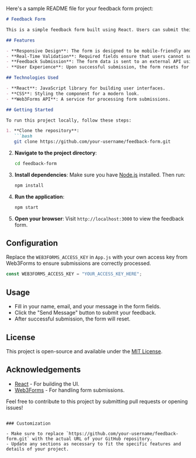 Here's a sample README file for your feedback form project:

```markdown
# Feedback Form

This is a simple feedback form built using React. Users can submit their feedback, which is then sent to a designated API for processing. The application includes a clean user interface and handles form submissions efficiently.

## Features

- **Responsive Design**: The form is designed to be mobile-friendly and adjusts to different screen sizes.
- **Real-Time Validation**: Required fields ensure that users cannot submit the form without filling out all necessary information.
- **Feedback Submission**: The form data is sent to an external API using a POST request.
- **User Experience**: Upon successful submission, the form resets for new entries.

## Technologies Used

- **React**: JavaScript library for building user interfaces.
- **CSS**: Styling the component for a modern look.
- **Web3Forms API**: A service for processing form submissions.

## Getting Started

To run this project locally, follow these steps:

1. **Clone the repository**:
   ```bash
   git clone https://github.com/your-username/feedback-form.git
   ```

2. **Navigate to the project directory**:
   ```bash
   cd feedback-form
   ```

3. **Install dependencies**:
   Make sure you have [Node.js](https://nodejs.org/) installed. Then run:
   ```bash
   npm install
   ```

4. **Run the application**:
   ```bash
   npm start
   ```

5. **Open your browser**:
   Visit `http://localhost:3000` to view the feedback form.

 ## Configuration

Replace the `WEB3FORMS_ACCESS_KEY` in `App.js` with your own access key from Web3Forms to ensure submissions are correctly processed.

```javascript
const WEB3FORMS_ACCESS_KEY = "YOUR_ACCESS_KEY_HERE";  
```

## Usage

- Fill in your name, email, and your message in the form fields.
- Click the "Send Message" button to submit your feedback.
- After successful submission, the form will reset.

## License

This project is open-source and available under the [MIT License](LICENSE).

## Acknowledgements

- [React](https://reactjs.org/) - For building the UI.
- [Web3Forms](https://web3forms.com/) - For handling form submissions.

Feel free to contribute to this project by submitting pull requests or opening issues!
```

### Customization

- Make sure to replace `https://github.com/your-username/feedback-form.git` with the actual URL of your GitHub repository.
- Update any sections as necessary to fit the specific features and details of your project.
